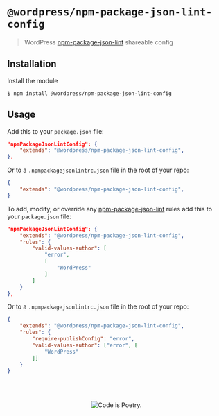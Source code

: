 # `@wordpress/npm-package-json-lint-config`

> WordPress [npm-package-json-lint](https://github.com/tclindner/npm-package-json-lint) shareable config

## Installation

Install the module

```shell
$ npm install @wordpress/npm-package-json-lint-config
```

## Usage

Add this to your `package.json` file:

```json
"npmPackageJsonLintConfig": {
	"extends": "@wordpress/npm-package-json-lint-config",
},
```

Or to a `.npmpackagejsonlintrc.json` file in the root of your repo:
```json
{
	"extends": "@wordpress/npm-package-json-lint-config",
}

```

To add, modify, or override any [npm-package-json-lint](https://github.com/tclindner/npm-package-json-lint/wiki) rules add this to your `package.json` file:

```json
"npmPackageJsonLintConfig": {
	"extends": "@wordpress/npm-package-json-lint-config",
	"rules": {
		"valid-values-author": [
			"error",
			[
				"WordPress"
			]
		]
	}
},
```

Or to a `.npmpackagejsonlintrc.json` file in the root of your repo:

```json
{
	"extends": "@wordpress/npm-package-json-lint-config",
	"rules": {
		"require-publishConfig": "error",
		"valid-values-author": ["error", [
			"WordPress"
		]]
	}
}

```

<br/><br/><p align="center"><img src="https://s.w.org/style/images/codeispoetry.png?1" alt="Code is Poetry." /></p>
